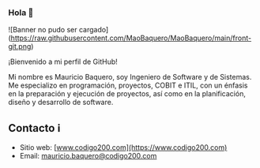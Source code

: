 ### Hola 👋

<span>![</span><span>Banner no pudo ser cargado</span><span>]</span><span>(</span><span>https://raw.githubusercontent.com/MaoBaquero/MaoBaquero/main/front-git.png</span><span>)</span>
                                                                                      


¡Bienvenido a mi perfil de GitHub!

Mi nombre es Mauricio Baquero, soy Ingeniero de Software y de Sistemas. Me especializo en programación, proyectos, COBIT e ITIL, con un énfasis en la preparación y ejecución de proyectos, así como en la planificación, diseño y desarrollo de software.

## Contacto ℹ️

- Sitio web: [www.codigo200.com](https://www.codigo200.com)
- Email: mauricio.baquero@codigo200.com


